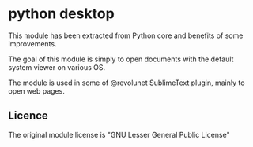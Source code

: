 # python desktop

This module has been extracted from Python core and benefits of some improvements.

The goal of this module is simply to open documents with the default system viewer on various OS.

The module is used in some of @revolunet SublimeText plugin, mainly to open web pages.


## Licence

The original module license is "GNU Lesser General Public License"
